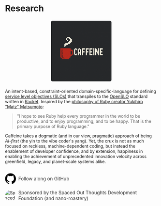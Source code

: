 # Research

<div style="display: flex; justify-content: center; align-items: center; margin: 24px 0;">
  <img src="/public/images/caffeine_icon.png" alt="Research Icon" style="width: 200px; height: 200px; border-radius: 5px;">
</div>

An intent-based, constraint-oriented domain-specific-language for defining [service level objectives (SLOs)](https://sre.google/sre-book/service-level-objectives/) that transpiles to the [OpenSLO](https://openslo.com/) standard written in [Racket](https://racket-lang.org/). Inspired by the [philosophy of Ruby creator Yukihiro "Matz" Matsumoto](https://www.artima.com/articles/the-philosophy-of-ruby):

> "I hope to see Ruby help every programmer in the world to be productive, and to enjoy programming, and to be happy. That is the primary purpose of Ruby language."

Caffeine takes a dogmatic (and in our view, pragmatic) approach of being _AI-first_ (the yin to the vibe coder's yang). Yet, the crux is not as much focused on reckless, machine-dependent coding, but instead the enablement of developer confidence, and by extension, happiness in enabling the achievement of unprecedented innovation velocity across greenfield, legacy, and planet-scale systems alike.

<div>
  <a href="https://github.com/robertdurst/zen.sre.studio" target="_blank" style="display: inline-flex; align-items: center; margin-top: 16px; text-decoration: none;">
    <img src="/public/images/github-mark.svg" alt="GitHub" style="width: 36px; height: 36px; margin-right: 8px; vertical-align: middle;">
    <span style="font-size: 1.1em; color: #333;">Follow along on GitHub</span>
  </a>
<div>

<div>
  <a href="https://spaced-out-thoughts-development-foundation.org/" target="_blank" style="display: inline-flex; align-items: center; margin-top: 16px; text-decoration: none;">
    <img src="/public/images/spaced_out_icon.png" alt="Spaced Out Thoughts Development Foundation" style="width: 36px; height: 36px; margin-right: 8px; vertical-align: middle; border-radius:25px">
    <span style="font-size: 1.1em; color: #333;">Sponsored by the Spaced Out Thoughts Development Foundation (and nano-roastery)</span>
  </a>
<div>
